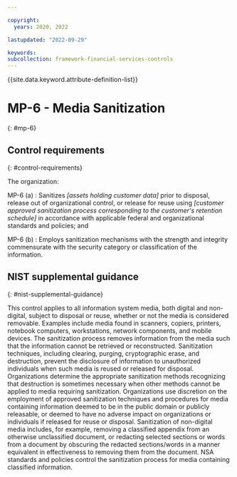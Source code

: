```yaml
---

copyright:
  years: 2020, 2022

lastupdated: "2022-09-29"

keywords: 
subcollection: framework-financial-services-controls
---
```


{{site.data.keyword.attribute-definition-list}}

               
# MP-6 - Media Sanitization
{: #mp-6}

## Control requirements
{: #control-requirements}

The organization:

MP-6 (a)
    : Sanitizes _[assets holding customer data]_ prior to disposal, release out of organizational control, or release for reuse using _[customer approved sanitization process corresponding to the customer's retention schedule]_ in accordance with applicable federal and organizational standards and policies; and

MP-6 (b)
    : Employs sanitization mechanisms with the strength and integrity commensurate with the security category or classification of the information.

## NIST supplemental guidance
{: #nist-supplemental-guidance}

This control applies to all information system media, both digital and non-digital, subject to disposal or reuse, whether or not the media is considered removable. Examples include media found in scanners, copiers, printers, notebook computers, workstations, network components, and mobile devices. The sanitization process removes information from the media such that the information cannot be retrieved or reconstructed. Sanitization techniques, including clearing, purging, cryptographic erase, and destruction, prevent the disclosure of information to unauthorized individuals when such media is reused or released for disposal. Organizations determine the appropriate sanitization methods recognizing that destruction is sometimes necessary when other methods cannot be applied to media requiring sanitization. Organizations use discretion on the employment of approved sanitization techniques and procedures for media containing information deemed to be in the public domain or publicly releasable, or deemed to have no adverse impact on organizations or individuals if released for reuse or disposal. Sanitization of non-digital media includes, for example, removing a classified appendix from an otherwise unclassified document, or redacting selected sections or words from a document by obscuring the redacted sections/words in a manner equivalent in effectiveness to removing them from the document. NSA standards and policies control the sanitization process for media containing classified information.



